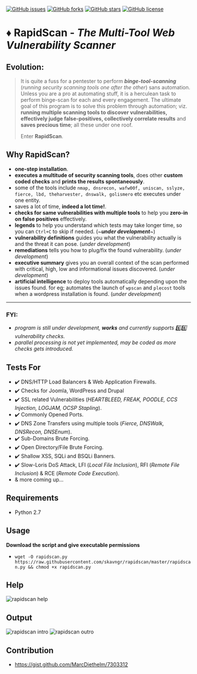 [![GitHub issues](https://img.shields.io/github/issues/skavngr/rapidscan.svg)](https://github.com/skavngr/rapidscan/issues)
[![GitHub forks](https://img.shields.io/github/forks/skavngr/rapidscan.svg)](https://github.com/skavngr/rapidscan/network)
[![GitHub stars](https://img.shields.io/github/stars/skavngr/rapidscan.svg)](https://github.com/skavngr/rapidscan/stargazers)
[![GitHub license](https://img.shields.io/github/license/skavngr/rapidscan.svg)](https://github.com/skavngr/rapidscan/blob/master/LICENSE)

# :diamonds: RapidScan - _The Multi-Tool Web Vulnerability Scanner_

                          
## Evolution:
> It is quite a fuss for a pentester to perform _**binge-tool-scanning**_ (_running security scanning tools one after the other_) sans automation. Unless you are a pro at automating stuff, it is a herculean task to perform binge-scan for each and every engagement. The ultimate goal of this program is to solve this problem through automation; viz. **running multiple scanning tools to discover vulnerabilities, effectively judge false-positives, collectively correlate results** and **saves precious time**; all these under one roof.<p>Enter **RapidScan**.

## Why RapidScan?
- **one-step installation**.
- **executes a multitude of security scanning tools**, does other **custom coded checks** and **prints the results spontaneously**.
- some of the tools include `nmap, dnsrecon, wafw00f, uniscan, sslyze, fierce, lbd, theharvester, dnswalk, golismero` etc executes under one entity.
- saves a lot of time, **indeed a lot time!**.
- **checks for same vulnerabilities with multiple tools** to help you **zero-in on false positives** effectively.
- **legends** to help you understand which tests may take longer time, so you can `Ctrl+C` to skip if needed. (_~**under development**~_)
- **vulnerability definitions** guides you what the vulnerability actually is and the threat it can pose. (_under development_)
- **remediations** tells you how to plug/fix the found vulnerability. (_under development_)
- **executive summary** gives you an overall context of the scan performed with critical, high, low and informational issues discovered. (_under development_)
- **artificial intelligence** to deploy tools automatically depending upon the issues found. for eg; automates the launch of `wpscan` and `plecost` tools when a wordpress installation is found. (_under development_)

---
### FYI:
- _program is still under development, **works** and currently supports :six::six: vulnerability checks._
- _parallel processing is not yet implemented, may be coded as more checks gets introduced._

## Tests For
- :heavy_check_mark: DNS/HTTP Load Balancers & Web Application Firewalls.
- :heavy_check_mark: Checks for Joomla, WordPress and Drupal
- :heavy_check_mark: SSL related Vulnerabilities (_HEARTBLEED, FREAK, POODLE, CCS Injection, LOGJAM, OCSP Stapling_).
- :heavy_check_mark: Commonly Opened Ports.
- :heavy_check_mark: DNS Zone Transfers using multiple tools (_Fierce, DNSWalk, DNSRecon, DNSEnum_).
- :heavy_check_mark: Sub-Domains Brute Forcing.
- :heavy_check_mark: Open Directory/File Brute Forcing.
- :heavy_check_mark: Shallow XSS, SQLi and BSQLi Banners.
- :heavy_check_mark: Slow-Loris DoS Attack, LFI (_Local File Inclusion_), RFI (_Remote File Inclusion_) & RCE (_Remote Code Execution_).
- & more coming up...

## Requirements
- Python 2.7

## Usage
**Download the script and give executable permissions**
- `wget -O rapidscan.py https://raw.githubusercontent.com/skavngr/rapidscan/master/rapidscan.py && chmod +x rapidscan.py`

## Help
![rapidscan help](https://github.com/skavngr/rapidscan/blob/master/splashscreen_rapidscan_help.PNG)

## Output
![rapidscan intro](https://github.com/skavngr/rapidscan/blob/master/splashscreen_rapidscan_intro.PNG)
![rapidscan outro](https://github.com/skavngr/rapidscan/blob/master/splashscreen_rapidscan_outro.PNG)

## Contribution
- https://gist.github.com/MarcDiethelm/7303312

